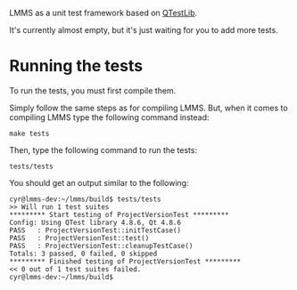 LMMS as a unit test framework based on [QTestLib](https://doc.qt.io/qt-4.8/qtestlib-manual.html).

It's currently almost empty, but it's just waiting for you to add more tests.

# Running the tests

To run the tests, you must first compile them.

Simply follow the same steps as for compiling LMMS. But, when it comes to compiling LMMS type the following command instead:

```
make tests
```

Then, type the following command to run the tests:

```
tests/tests
```

You should get an output similar to the following:

```
cyr@lmms-dev:~/lmms/build$ tests/tests
>> Will run 1 test suites
********* Start testing of ProjectVersionTest *********
Config: Using QTest library 4.8.6, Qt 4.8.6
PASS   : ProjectVersionTest::initTestCase()
PASS   : ProjectVersionTest::test()
PASS   : ProjectVersionTest::cleanupTestCase()
Totals: 3 passed, 0 failed, 0 skipped
********* Finished testing of ProjectVersionTest *********
<< 0 out of 1 test suites failed.
cyr@lmms-dev:~/lmms/build$
```
